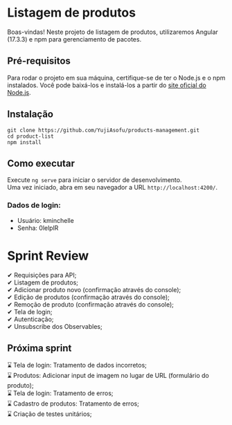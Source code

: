 # Listagem de produtos

Boas-vindas! Neste projeto de listagem de produtos, utilizaremos Angular (17.3.3) e npm para gerenciamento de pacotes.

## Pré-requisitos

Para rodar o projeto em sua máquina, certifique-se de ter o Node.js e o npm instalados. Você pode baixá-los e instalá-los a partir do [site oficial do Node.js](https://nodejs.org/).

## Instalação

```
git clone https://github.com/YujiAsofu/products-management.git
cd product-list
npm install
```

## Como executar

Execute `ng serve` para iniciar o servidor de desenvolvimento.<br/>
Uma vez iniciado, abra em seu navegador a URL `http://localhost:4200/`.

### Dados de login:
- Usuário: kminchelle
- Senha: 0lelplR

# Sprint Review

  ✔ Requisições para API;<br/>
  ✔ Listagem de produtos;<br/>
  ✔ Adicionar produto novo (confirmação através do console);<br/>
  ✔ Edição de produtos (confirmação através do console);<br/>
  ✔ Remoção de produto (confirmação através do console);<br/>
  ✔ Tela de login;<br/>
  ✔ Autenticação;<br/>
  ✔ Unsubscribe dos Observables;<br/>

## Próxima sprint

⌛ Tela de login: Tratamento de dados incorretos;<br/>
⌛ Produtos: Adicionar input de imagem no lugar de URL (formulário do produto);<br/>
⌛ Tela de login: Tratamento de erros;<br/>
⌛ Cadastro de produtos: Tratamento de erros;<br/>
⌛ Criação de testes unitários;
